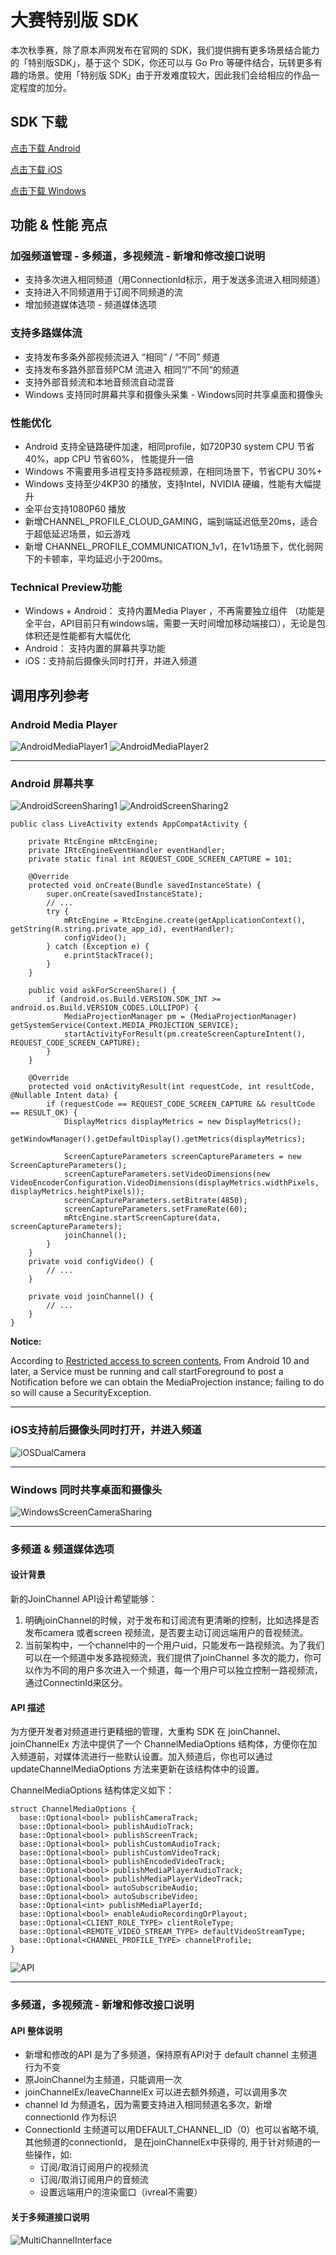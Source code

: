 # 大赛特别版 SDK

本次秋季赛，除了原本声网发布在官网的 SDK，我们提供拥有更多场景结合能力的「特别版SDK」，基于这个 SDK，你还可以与 Go Pro 等硬件结合，玩转更多有趣的场景。使用「特别版 SDK」由于开发难度较大，因此我们会给相应的作品一定程度的加分。

## SDK 下载

[点击下载 Android](http://10.80.1.174:8090/agora_sdk/android/2020-07-27/Agora_Native_SDK_for_Android_admin_2761_ffmpeg_player_20200727_2231.zip)

[点击下载 iOS](http://10.80.1.174:8090/agora_sdk/ios/2020-07-28/Agora_Native_SDK_for_iOS_special_21085_20200728_1157.zip)

[点击下载 Windows](http://10.80.1.174:8090/agora_sdk/windows/2020-07-26/x86/Agora_Native_SDK_for_Windows_x86_admin_25414_ffmpeg_player_20200726_2255.zip)

## 功能 & 性能 亮点
### 加强频道管理  - 多频道，多视频流 - 新增和修改接口说明
* 支持多次进入相同频道（用ConnectionId标示，用于发送多流进入相同频道）
* 支持进入不同频道用于订阅不同频道的流
* 增加频道媒体选项 - 频道媒体选项
### 支持多路媒体流
* 支持发布多条外部视频流进入 “相同” / “不同” 频道  
* 支持发布多路外部音频PCM 流进入 相同“/”不同“的频道 
* 支持外部音频流和本地音频流自动混音 
* Windows 支持同时屏幕共享和摄像头采集 - Windows同时共享桌面和摄像头
### 性能优化
* Android 支持全链路硬件加速，相同profile，如720P30 system CPU 节省40%，app CPU 节省60%， 性能提升一倍
* Windows 不需要用多进程支持多路视频源，在相同场景下，节省CPU 30%+
* Windows 支持至少4KP30 的播放，支持Intel，NVIDIA 硬编，性能有大幅提升
* 全平台支持1080P60 播放
* 新增CHANNEL_PROFILE_CLOUD_GAMING，端到端延迟低至20ms，适合于超低延迟场景，如云游戏
* 新增 CHANNEL_PROFILE_COMMUNICATION_1v1，在1v1场景下，优化弱网下的卡顿率，平均延迟小于200ms。
### Technical Preview功能
* Windows + Android： 支持内置Media Player ，不再需要独立组件  （功能是全平台，API目前只有windows端，需要一天时间增加移动端接口），无论是包体积还是性能都有大幅优化
* Android： 支持内置的屏幕共享功能
* iOS：支持前后摄像头同时打开，并进入频道

## 调用序列参考

### Android Media Player

![AndroidMediaPlayer1](./AndroidMediaPlayer1.png)
![AndroidMediaPlayer2](./AndroidMediaPlayer2.png)

***

### Android 屏幕共享

![AndroidScreenSharing1](./AndroidScreenSharing1.png)
![AndroidScreenSharing2](./AndroidScreenSharing2.png)

```
public class LiveActivity extends AppCompatActivity {
 
    private RtcEngine mRtcEngine;
    private IRtcEngineEventHandler eventHandler;
    private static final int REQUEST_CODE_SCREEN_CAPTURE = 101;
 
    @Override
    protected void onCreate(Bundle savedInstanceState) {
        super.onCreate(savedInstanceState);
        // ...
        try {
            mRtcEngine = RtcEngine.create(getApplicationContext(), getString(R.string.private_app_id), eventHandler);
            configVideo();
        } catch (Exception e) {
            e.printStackTrace();
        }
    }
 
    public void askForScreenShare() {
        if (android.os.Build.VERSION.SDK_INT >= android.os.Build.VERSION_CODES.LOLLIPOP) {
            MediaProjectionManager pm = (MediaProjectionManager) getSystemService(Context.MEDIA_PROJECTION_SERVICE);
            startActivityForResult(pm.createScreenCaptureIntent(), REQUEST_CODE_SCREEN_CAPTURE);
        }
    }
 
    @Override
    protected void onActivityResult(int requestCode, int resultCode, @Nullable Intent data) {
        if (requestCode == REQUEST_CODE_SCREEN_CAPTURE && resultCode == RESULT_OK) {
            DisplayMetrics displayMetrics = new DisplayMetrics();
            getWindowManager().getDefaultDisplay().getMetrics(displayMetrics);
 
            ScreenCaptureParameters screenCaptureParameters = new ScreenCaptureParameters();
            screenCaptureParameters.setVideoDimensions(new VideoEncoderConfiguration.VideoDimensions(displayMetrics.widthPixels, displayMetrics.heightPixels));
            screenCaptureParameters.setBitrate(4850);
            screenCaptureParameters.setFrameRate(60);
            mRtcEngine.startScreenCapture(data, screenCaptureParameters);
            joinChannel();
        }
    }
    private void configVideo() {
        // ...
    }
 
    private void joinChannel() {
        // ...
    }
}
```

**Notice:**

According to [Restricted access to screen contents](https://developer.android.google.cn/about/versions/10/privacy/changes#screen-contents), From Android 10 and later, a Service must be running and call startForeground to post a Notification before we can obtain the MediaProjection instance; failing to do so will cause a SecurityException.

***

### iOS支持前后摄像头同时打开，并进入频道

![iOSDualCamera](./iOSDualCamera.png)

***

### Windows 同时共享桌面和摄像头

![WindowsScreenCameraSharing](./WindowsScreenCameraSharing.png)

***

### 多频道 & 频道媒体选项

#### 设计背景

新的JoinChannel API设计希望能够：

1. 明确joinChannel的时候，对于发布和订阅流有更清晰的控制，比如选择是否发布camera 或者screen 视频流，是否要主动订阅远端用户的音视频流。
2. 当前架构中，一个channel中的一个用户uid，只能发布一路视频流。为了我们可以在一个频道中发多路视频流，我们提供了joinChannel 多次的能力，你可以作为不同的用户多次进入一个频道，每一个用户可以独立控制一路视频流，通过ConnectinId来区分。

#### API 描述

为方便开发者对频道进行更精细的管理，大重构 SDK 在 joinChannel、joinChannelEx 方法中提供了一个 ChannelMediaOptions 结构体，方便你在加入频道前，对媒体流进行一些默认设置。加入频道后，你也可以通过 updateChannelMediaOptions 方法来更新在该结构体中的设置。

ChannelMediaOptions 结构体定义如下：

```
struct ChannelMediaOptions {
  base::Optional<bool> publishCameraTrack;
  base::Optional<bool> publishAudioTrack;
  base::Optional<bool> publishScreenTrack;
  base::Optional<bool> publishCustomAudioTrack;
  base::Optional<bool> publishCustomVideoTrack;
  base::Optional<bool> publishEncodedVideoTrack;
  base::Optional<bool> publishMediaPlayerAudioTrack;
  base::Optional<bool> publishMediaPlayerVideoTrack;
  base::Optional<bool> autoSubscribeAudio;
  base::Optional<bool> autoSubscribeVideo;
  base::Optional<int> publishMediaPlayerId;
  base::Optional<bool> enableAudioRecordingOrPlayout;
  base::Optional<CLIENT_ROLE_TYPE> clientRoleType;
  base::Optional<REMOTE_VIDEO_STREAM_TYPE> defaultVideoStreamType;
  base::Optional<CHANNEL_PROFILE_TYPE> channelProfile;
}
```
![API](API.jpeg)

***

### 多频道，多视频流 - 新增和修改接口说明

#### API 整体说明

* 新增和修改的API 是为了多频道，保持原有API对于 default channel 主频道 行为不变
* 原JoinChannel为主频道，只能调用一次
* joinChannelEx/leaveChannelEx 可以进去额外频道，可以调用多次
* channel Id 为频道名，因为需要支持进入相同频道名多次，新增connectionId 作为标识
* ConnectionId 主频道可以用DEFAULT_CHANNEL_ID（0）也可以省略不填,  其他频道的connectionId， 是在joinChannelEx中获得的, 用于针对频道的一些操作，如:
  * 订阅/取消订阅用户的视频流
  * 订阅/取消订阅用户的音频流
  * 设置远端用户的渲染窗口（ivreal不需要）

#### 关于多频道接口说明

![MultiChannelInterface](./MultiChannelInterface.png)